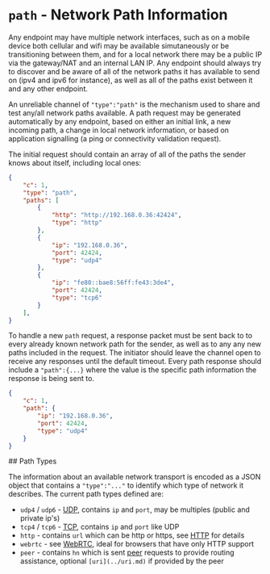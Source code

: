 # `path` - Network Path Information

Any endpoint may have multiple network interfaces, such as on a mobile device both cellular and wifi may be available simutaneously or be transitioning between them, and for a local network there may be a public IP via the gateway/NAT and an internal LAN IP. Any endpoint should always try to discover and be aware of all of the network paths it has available to send on (ipv4 and ipv6 for instance), as well as all of the paths exist between it and any other endpoint. 
 
An unreliable channel of `"type":"path"` is the mechanism used to share and test any/all network paths available.  A path request may be generated automatically by any endpoint, based on either an initial link, a new incoming path, a change in local network information, or based on application signalling (a ping or connectivity validation request).

The initial request should contain an array of all of the paths the sender knows about itself, including local ones:

```json
{
    "c": 1,
    "type": "path",
    "paths": [
        {
            "http": "http://192.168.0.36:42424",
            "type": "http"
        },
        {
            "ip": "192.168.0.36",
            "port": 42424,
            "type": "udp4"
        },
        {
            "ip": "fe80::bae8:56ff:fe43:3de4",
            "port": 42424,
            "type": "tcp6"
        }
    ],
}
```

To handle a new `path` request, a response packet must be sent back to to every already known network path for the sender, as well as to any any new paths included in the request. The initiator should leave the channel open to receive any responses until the default timeout.  Every path response should include a `"path":{...}` where the value is the specific path information the response is being sent to.

```json
{
    "c": 1,
    "path": {
        "ip": "192.168.0.36",
        "port": 42424,
        "type": "udp4"
    }
}
```

<a name="paths" />
## Path Types

The information about an available network transport is encoded as a JSON object that contains a `"type":"..."` to identify which type of network it describes. The current path types defined are:

* `udp4` / `udp6` - [UDP](../transports/udp.md), contains `ip` and `port`, may be multiples (public and private ip's)
* `tcp4` / `tcp6` - [TCP](../transports/tcp.md), contains `ip` and `port` like UDP
* `http` - contains `url` which can be http or https, see [HTTP](../transports/http.md) for details
* `webrtc` - see [WebRTC](../transports/webrtc.md), ideal for browsers that have only HTTP support
* `peer` - contains `hn` which is sent [peer](peer.md) requests to provide routing assistance, optional `[uri](../uri.md)` if provided by the peer

